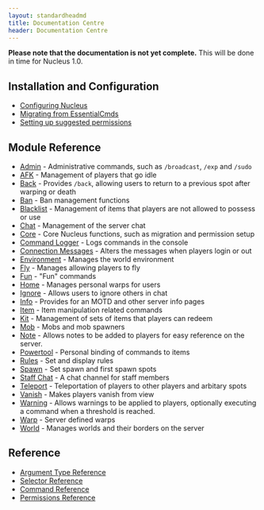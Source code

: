 ```yaml
---
layout: standardheadmd
title: Documentation Centre
header: Documentation Centre
---
```


**Please note that the documentation is not yet complete.** This will be done in time for Nucleus 1.0.

## Installation and Configuration

* [Configuring Nucleus](configuration/)
* [Migrating from EssentialCmds](configuration/migration.html)
* [Setting up suggested permissions](configuration/permissions.html)

## Module Reference

* [Admin](modules/admin.html) - Administrative commands, such as `/broadcast`, `/exp` and `/sudo`
* [AFK](modules/afk.html) - Management of players that go idle
* [Back](modules/back.html) - Provides `/back`, allowing users to return to a previous spot after warping or death
* [Ban](modules/ban.html) - Ban management functions
* [Blacklist](modules/blacklist.html) - Management of items that players are not allowed to possess or use
* [Chat](modules/chat.html) - Management of the server chat
* [Core](modules/core.html) - Core Nucleus functions, such as migration and permission setup
* [Command Logger](modules/commandlogger.html) - Logs commands in the console
* [Connection Messages](modules/connectionmessages.html) - Alters the messages when players login or out
* [Environment](modules/environment.html) - Manages the world environment
* [Fly](modules/fly.html) - Manages allowing players to fly
* [Fun](modules/fun.html) - "Fun" commands
* [Home](modules/home.html) - Manages personal warps for users
* [Ignore](modules/ignore.html) - Allows users to ignore others in chat
* [Info](modules/info.html) - Provides for an MOTD and other server info pages
* [Item](modules/item.html) - Item manipulation related commands
* [Kit](modules/kit.html) - Management of sets of items that players can redeem
* [Mob](modules/mob.html) - Mobs and mob spawners
* [Note](modules/note.html) - Allows notes to be added to players for easy reference on the server.
* [Powertool](modules/powertool.html) - Personal binding of commands to items
* [Rules](modules/rules.html) - Set and display rules
* [Spawn](modules/spawn.html) - Set spawn and first spawn spots
* [Staff Chat](modules/staff-chat.html) - A chat channel for staff members
* [Teleport](modules/teleport.html) - Teleportation of players to other players and arbitary spots
* [Vanish](modules/vanish.html) - Makes players vanish from view
* [Warning](modules/warning.html) - Allows warnings to be applied to players, optionally executing a command when a threshold is reached.
* [Warp](modules/warp.html) - Server defined warps
* [World](modules/world.html) - Manages worlds and their borders on the server

## Reference

* [Argument Type Reference](arguments.html)
* [Selector Reference](selectors.html)
* [Command Reference](commands.html)
* [Permissions Reference](permissions.html)
